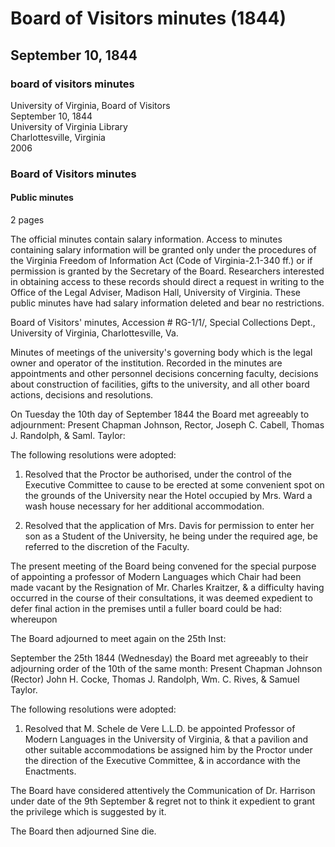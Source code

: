 <!-- llmformatted -->
# Board of Visitors minutes (1844)

## September 10, 1844

### board of visitors minutes

University of Virginia, Board of Visitors\
September 10, 1844\
University of Virginia Library\
Charlottesville, Virginia\
2006

### Board of Visitors minutes

#### Public minutes

2 pages

The official minutes contain salary information. Access to minutes containing salary information will be granted only under the procedures of the Virginia Freedom of Information Act (Code of Virginia-2.1-340 ff.) or if permission is granted by the Secretary of the Board. Researchers interested in obtaining access to these records should direct a request in writing to the Office of the Legal Adviser, Madison Hall, University of Virginia. These public minutes have had salary information deleted and bear no restrictions.

Board of Visitors' minutes, Accession # RG-1/1/, Special Collections Dept., University of Virginia, Charlottesville, Va.

Minutes of meetings of the university's governing body which is the legal owner and operator of the institution. Recorded in the minutes are appointments and other personnel decisions concerning faculty, decisions about construction of facilities, gifts to the university, and all other board actions, decisions and resolutions.

On Tuesday the 10th day of September 1844 the Board met agreeably to adjournment: Present Chapman Johnson, Rector, Joseph C. Cabell, Thomas J. Randolph, & Saml. Taylor:

The following resolutions were adopted:

1. Resolved that the Proctor be authorised, under the control of the Executive Committee to cause to be erected at some convenient spot on the grounds of the University near the Hotel occupied by Mrs. Ward a wash house necessary for her additional accommodation.

2. Resolved that the application of Mrs. Davis for permission to enter her son as a Student of the University, he being under the required age, be referred to the discretion of the Faculty.

The present meeting of the Board being convened for the special purpose of appointing a professor of Modern Languages which Chair had been made vacant by the Resignation of Mr. Charles Kraitzer, & a difficulty having occurred in the course of their consultations, it was deemed expedient to defer final action in the premises until a fuller board could be had: whereupon

The Board adjourned to meet again on the 25th Inst:

September the 25th 1844 (Wednesday) the Board met agreeably to their adjourning order of the 10th of the same month: Present Chapman Johnson (Rector) John H. Cocke, Thomas J. Randolph, Wm. C. Rives, & Samuel Taylor.

The following resolutions were adopted:

1. Resolved that M. Schele de Vere L.L.D. be appointed Professor of Modern Languages in the University of Virginia, & that a pavilion and other suitable accommodations be assigned him by the Proctor under the direction of the Executive Committee, & in accordance with the Enactments.

The Board have considered attentively the Communication of Dr. Harrison under date of the 9th September & regret not to think it expedient to grant the privilege which is suggested by it.

The Board then adjourned Sine die.
